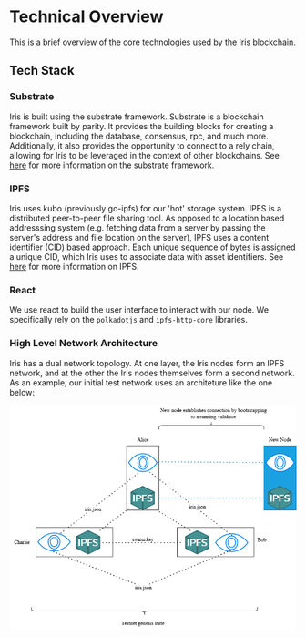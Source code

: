# Technical Overview

This is a brief overview of the core technologies used by the Iris blockchain.

## Tech Stack

### Substrate

Iris is built using the substrate framework. Substrate is a blockchain framework built by parity. It provides the building blocks for creating a blockchain, including the database, consensus, rpc, and much more. Additionally, it also provides the opportunity to connect to a rely chain, allowing for Iris to be leveraged in the context of other blockchains. See [here](https://docs.substrate.io/) for more information on the substrate framework.

### IPFS

Iris uses kubo (previously go-ipfs) for our 'hot' storage system. IPFS is a distributed peer-to-peer file sharing tool. As opposed to a location based addresssing system (e.g. fetching data from a server by passing the server's address and file location on the server), IPFS uses a content identifier (CID) based approach. Each unique sequence of bytes is assigned a unique CID, which Iris uses to associate data with asset identifiers. See [here](https://ipfs.tech/) for more information on IPFS.

### React

We use react to build the user interface to interact with our node. We specifically rely on the `polkadotjs` and `ipfs-http-core` libraries.

### High Level Network Architecture

Iris has a dual network topology. At one layer, the Iris nodes form an IPFS network, and at the other the Iris nodes themselves form a second network. As an example, our initial test network uses an architeture like the one below:

![](../resources/testnet_architecture_simple.drawio.png)